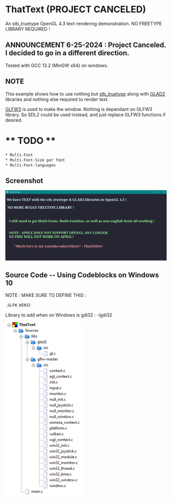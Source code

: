 # ThatText  (PROJECT CANCELED)
An stb_truetype OpenGL 4.3 text-rendering demonstration. NO FREETYPE LIBRARY REQUIRED !  
  
## ANNOUNCEMENT 6-25-2024 : Project Canceled. I decided to go in a different direction.  
  
Tested with GCC 13.2 (MinGW x64) on windows.  
  
## NOTE
This example shows how to use nothing but [stb_truetype](http://nothings.org) along with [GLAD2](https://gen.glad.sh) libraries and nothing else required to render text.  
  
[GLFW3](https://www.glfw.org) is used to make the window. Nothing is dependant on GLFW3 library. So SDL2 could be used instead, and just replace GLFW3 functions if desired.  
  
  
# ** TODO **  

	* Multi-Font  
	* Multi-Font-Size per font  
	* Multi-Font-languages  
  
  
## Screenshot  
![screenshot example](/screenshots/screenshot.png)
  
## Source Code -- Using Codeblocks on Windows 10  
NOTE : MAKE SURE TO DEFINE THIS :   
```c
_GLFW_WIN32
```  
Library to add when on Windows is gdi32 : -lgdi32  


  
  
![Source Files](/screenshots/sourcefiles.png)
  


